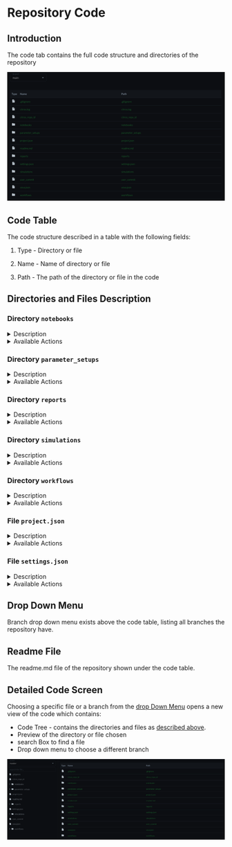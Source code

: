 # Repository Code

## Introduction

The code tab contains the full code structure and directories of the repository

![Alt text](img/code_table.png)

## Code Table

The code structure described in a table with the following fields:

1. Type - Directory or file

2. Name - Name of directory or file

3. Path - The path of the directory or file in the code

## Directories and Files Description

### Directory `notebooks`
<details>
  <summary>Description</summary>  

The `notebooks` directory in your CITROS simulation contains all the Jupyter-Notebook files. These notebooks help you process the data after running a CITROS simulation. It is recommended to use IPYNB files for this purpose, as they are primarily used by Jupyter Notebook - an interactive computational program designed to assist users in manipulating and analyzing Python language.

The advantages of IPYNB files is that they are human-readable, as plain text files formatted using JSON (JavaScript Object Notation), which makes them easy to read. Additionally, IPYNB files are saved in an open standard file format, which means they are accessible to anyone. Furthermore, IPYNB files can easily be converted to other formats such as HTML, PDF, reStructuredText, and LateX formats.

For further information on how to process the data and analyze the results you can see [here](../docs_data_analysis/data_access/getting_started.md).
</details>
<details>
  <summary>Available Actions</summary>  

The ipynb (Jupyter Notebook) files nested under `notebooks` directory has the following actions:

#### Start 

Press the start kernel button to be able to run Python notebook.

![Alt text](img/actions_kernel_start.png)

#### Stop

Press the stop button to stop the kernel.

![Alt text](img/actions_kernel_stop.png)

#### Choose Kernel

Open Drop down menu to choose a kernel type.

![Alt text](img/actions_dropdown.png)

:::note
At the moment CITROS supports only Python kernel
:::

#### Kernel Indicator

Indicates whether kernel is connected and in which state

Green circle and state for connected
Red circle for disconnected

![Alt text](img/actions_kernel_indicator.png)

#### Documentation

Press **Documentation** to open CITROS Docs as wizard

![Alt text](img/actions_documentaion.png)

#### Batch Runs 

Press **Batch Runs** to open all the run of the repository as wizard

![Alt text](img/actions_batchruns.png)

#### Data Analysis Snippets

![Alt text](img/actions_data.png)

#### Edit Icon

Press the **Edit icon** to edit the raw file.

![Alt text](img/actions_edit.png)

Press **+Code** to add code type cell.

Press **+Markdown** to add markdown type cell.

![Alt text](img/actions_codemark.png)

Press **Commit Changes** to commit them into the repository.

Press **Cancel Changes** to close without committing changes.

![Alt text](img/actions_commit.png)

#### Export to PDF

Press the **Export to PDF** button to export notebook.
Once PDF will be exported, a notification will be received.

![Alt text](img/actions_pdf.png)


#### Execute all Cells

Press the **Execute all Cells** to execute the whole python notebook.

![Alt text](img/actions_execute.png)

#### Clear all Outputs

Press the **Clear all Outputs** to clear all executed outputs.

![Alt text](img/actions_outputs.png)

#### Auto Scroll

Toggle **Auto Scroll** to scroll automatically to the currently executed cell. 

Press icon setting --> Auto Scroll togel

![Alt text](img/actions_scroll.png)

</details>


### Directory `parameter_setups`
<details>

<summary>Description</summary>

The `parameter_setups` directory stores your JSON-formatted parameter setup files. When you initialize your citros repository, a `default_param_setup.json` file is automatically generated. This file consolidates all the default parameters for every node across all the packages in your ROS project, providing a consolidated and easily accessible record of these parameters.

The file `default_param_setup.json` will not be overwritten during citros `init`, `run` or `status` commands. Nevertheless, it is recommended to duplicate this file under a different name within the `parameter_setups` directory before making any modifications. This practice ensures your custom setups are preserved and allows you to experiment with various parameter configurations.
    
The structured format of the parameter setup files streamlines both the understanding and alteration of parameters for each node in your ROS project. This becomes especially valuable when you're keen to explore the influence of different parameter values on your ROS project's behavior. Take, for instance, a static parameter value like 42. Instead of hard-coding it, you could use a *function object* to derive a value from a normal distribution centered at 42. The introduction of function objects broadens your horizons, enabling you to use any numpy function or even craft user-defined functions for meticulous computational adjustments. A prime example is when parameter values are intricate, making them cumbersome to hard-code; in such scenarios, you can devise a function to fetch them from a file. In essence, this newfound flexibility paves the way for limitless computational and manipulative possibilities for your parameters.

To learn more about how to include functions in the parameter file, you can find detailed information on the process [here](/docs_cli/configuration/config_params).

</details>


<details>
  <summary>Available Actions</summary>  

The Files nested under `parameter_setups` directory has the following actions:

#### Preview

Press the **Preview** to view the rendered code file

#### Code

Press the **Code** to view the raw code file. 

![Alt text](img/actions_code_prev.png)

#### Edit Icon

Edit icon opens to edit the raw file.

![Alt text](img/actions_edit.png)

Press **Commit Changes** to commit them into the repository

Press **Cancel Changes** to close without committing changes

![Alt text](img/actions_commit.png)

</details>

### Directory `reports`
<details>
  <summary>Description</summary>
  TODO
</details>


<details>
  <summary>Available Actions</summary>  
TODO
</details>

### Directory `simulations`
<details>
<summary>Description</summary>

The `simulations` directory stores your JSON-formatted simulation files.

A simulation json file is an auto-generated file corresponding to each launch file in your ROS project. For instance, a launch file named `foo.launch.py` will have a corresponding `simulation_foo.json` file. This file outlines the details necessary to run the corresponding simulation, specifying parameters, resources, and launch files.

Here's a breakdown of its typical structure and content:

- `description`: This is a descriptive field for the simulation setup. You can modify it to better describe your specific simulation.

- `parameter_setup`: This field points to the parameter setup JSON file that will be used for this simulation. By default, it points to `default_param_setup.json`, but you can point it to any custom parameter setup file you created in the `parameter_setups` directory.

- `launch_file`: Specifies the ROS launch file that will be used to start the simulation. For instance, `foo.launch.py`.

- `timeout`: This is the maximum time (in seconds) the simulation is allowed to run. The default is 60 seconds. If the simulation does not conclude within this timeframe, it will be terminated.

- `GPU`: Specifies the number of GPU resources required for the simulation. The default is 0, indicating that no GPU resources are needed.

- `CPU`: Specifies the number of CPU resources required for the simulation. The default is 2.

- `MEM`: Specifies the amount of memory required for the simulation in megabytes, e.g., 265.

- `storage_type`: This setting determines the storage format for the ROS bag files generated during the simulation's runs. The possible valid value are `SQLITE3` (default) and `MCAP`.

You can modify these fields to suit your simulation needs, just remember to save your customized version under a different name to prevent overwriting during citros `init`, `run`, or `status` commands.

</details>


<details>
  <summary>Available Actions</summary>  

The Files nested under `Simulations` directory has the following actions:

#### Preview

Press the **Preview** to view the rendered code file

#### Code

Press the **Code** to view the raw code file. 

![Alt text](img/actions_code_prev.png)

#### Edit Icon

Edit icon opens to edit the raw file.

![Alt text](img/actions_edit.png)

Press **Commit Changes** to commit them into the repository

Press **Cancel Changes** to close without committing changes

![Alt text](img/actions_commit.png)


</details>

### Directory `workflows`
<details>
<summary>Description</summary>

The `workflows` directory stores your JSON-formatted workflow files.

A flow.json file (e.g. `default_flow.json` which is auto-generated during `citros init`) is a user-crafted file used to automate and manage the flow of simulations in a citros repository. This file controls when the flow is triggered, which simulations are running, the post-processing analysis using Jupyter notebooks, and the recipients of the final reports. Here is a breakdown of its structure and content:

- `trigger`: This field specifies the event that initiates the flow. It is usually tied to some form of version control event, like a Git push, but can be configured according to the user's needs.

- `simulations`: This is an array of simulations to be run, specified as pairs of simulation name and the number of times to run them. For example, ["sim1", 17] means the simulation "sim1" will be run 17 times. Multiple simulations can be listed and each will be run the specified number of times.

- `notebooks`: This is a list of Jupyter notebooks used for post-processing analysis of the simulation results. For example, ["nb1.ipynb", "nb2.ipynb"] means these two notebooks will be run once the simulations complete, with the results used as their input data.

- `recipients`: This is a list of email addresses that will receive the reports generated from the notebooks' analysis.

The flow.json file helps to streamline and automate your citros repository by tying together simulation runs, data analysis, and report distribution into a single manageable file. You can customize it to suit the specifics of your project.

</details>


<details>
  <summary>Available Actions</summary>  

The Files nested under `Workflows` directory has the following actions:

#### Preview

Press the **Preview** to view the rendered code file

#### Code

Press the **Code** to view the raw code file. 

![Alt text](img/actions_code_prev.png)

#### Edit Icon

Edit icon opens to edit the raw file.

![Alt text](img/actions_edit.png)

Press **Commit Changes** to commit them into the repository

Press **Cancel Changes** to close without committing changes

![Alt text](img/actions_commit.png)


</details>

### File `project.json`
<details>
<summary>Description</summary>
The project.json file is a key component of your Citros repository. It contains metadata about your ROS project, and is automatically generated by the citros `init`, `run` and `status` commands. Here's a description of its top-level fields:

- `citros_cli_version`: The Citros CLI version installed.

- `cover`: A placeholder for a potential image that represents the project.

- `description`: A string for providing a detailed description of the project.

- `git`: The git repository URL associated with the project.

- `image`: A name that corresponds to the docker image of the project.

- `is_active`: A boolean flag indicating whether the project is active or not.

- `launches`: An array for storing metadata about launch files associated with the project. 
  
    **Note**: these are the global launch files, which are not associated with any specific package. Generally, they are less commonly used. For package launch files, see inside the list of [*packages*](#packages-array).

- `license`: A string indicating the license of the project.

- `name`: The name of the project. *Note*: this is the only field that you may edit and it will not be overwritten during subsequent citros commands.

- [`packages`](#packages-array): An array of objects that describe the ROS packages that exist within the project.

- `path`: The directory path to the project.

- `readme`: The contents of the project's README file.

- `tags`: An array of strings for tagging and categorizing the project.

#### `packages` Array

In the `packages` array, each object describes a specific package within the project. These objects contain similar information to the top-level fields, with additional fields:

- `maintainer`: The maintainer of the package.

- `maintainer_email`: The email address of the maintainer.

- [`nodes`](#nodes-array): An array of objects describing each node in the package, including their parameters and entry points.

- `package_xml`: The path to the package's XML file.

- `setup_py`: The path to the package's `setup.py` file. For python ROS projects only.

- `cmake`: The path to the package's `CMakeLists.txt` file. For C++ ROS projects only.

- `parameters`: An array of objects that describe the package-level parameters, i.e. parameters which are not associated with any node. As with node-level parameters, this includes their name, type, and value.

#### `nodes` Array

The `nodes` array contains objects that describe the ROS nodes within a package. Each object includes the following fields:

- `entry_point`: The entry point for the node, typically the function that should be executed when the node is run.

- `name`: The name of the node.

- `parameters`: An array of objects that describe the parameters associated with the node, including their name, type, and value.

- `path`: The path to the node's Python file.

</details>


<details>
  <summary>Available Actions</summary>  

#### Preview

Press the **Preview** to view the rendered code file

#### Code

Press the **Code** to view the raw code file. 

![Alt text](img/actions_code_prev.png)

#### Edit Icon

Edit icon opens to edit the raw file.

![Alt text](img/actions_edit.png)

Press **Commit Changes** to commit them into the repository

Press **Cancel Changes** to close without committing changes

![Alt text](img/actions_commit.png)


</details>

### File `settings.json`
<details>
<summary>Description</summary>

The settings.json file holds configuration settings for your Citros repository. Here is a breakdown of each field in 
this file:

- `name`: The name of the current settings profile. This can be useful if you want to maintain different sets of settings for different contexts (e.g., 'default_settings', 'debug_settings', etc.).

- `force_message`: This is a boolean setting (in string format). If set to "True", it enforces that a descriptive message is provided for each batch of simulation runs. This can be helpful for keeping track of the purpose or characteristics of each run batch.

- `force_batch_name`: Similar to force_message, this is a boolean setting (in string format). If set to "True", it enforces that a unique name is provided for each batch of simulation runs. This can be useful for organizing and identifying different batches of runs.

</details>

<details>
  <summary>Available Actions</summary>  

#### Preview

Press the **Preview** to view the rendered code file

#### Code

Press the **Code** to view the raw code file. 

![Alt text](img/actions_code_prev.png)

#### Edit Icon

Edit icon opens to edit the raw file.

![Alt text](img/actions_edit.png)

Press **Commit Changes** to commit them into the repository

Press **Cancel Changes** to close without committing changes

![Alt text](img/actions_commit.png)


</details>

## Drop Down Menu

Branch drop down menu exists above the code table, listing all branches the repository have.

## Readme File

The readme.md file of the repository shown under the code table.


## Detailed Code Screen

Choosing a specific file or a branch from the [drop Down Menu](#droop-down-menu) opens a new view of the code which contains:

- Code Tree - contains the directories and files as [described above](#directories-and-files-description).
- Preview of the directory or file chosen
- search Box to find a file
- Drop down menu to choose a different branch

![Alt text](img/code_detailed.png)
